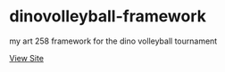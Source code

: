 # dinovolleyball-framework
my art 258 framework for the dino volleyball tournament

[View Site](https://gcorpuz.github.io/dinovolleyball-framework/)